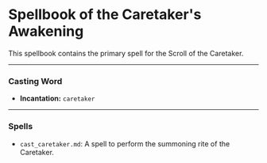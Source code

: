 # Spellbook of the Caretaker's Awakening

This spellbook contains the primary spell for the Scroll of the Caretaker.

---

### Casting Word
- **Incantation:** `caretaker`

---

### Spells
- `cast_caretaker.md`: A spell to perform the summoning rite of the Caretaker.
